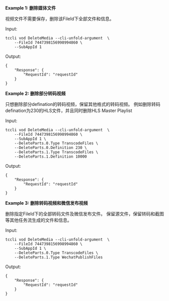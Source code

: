 **Example 1: 删除媒体文件**

视频文件不需要保存，删除该FileId下全部文件和信息。

Input: 

```
tccli vod DeleteMedia --cli-unfold-argument  \
    --FileId 7447398156998994860 \
    --SubAppId 1
```

Output: 
```
{
    "Response": {
        "RequestId": "requestId"
    }
}
```

**Example 2: 删除部分转码视频**

只想删除部分defination的转码视频，保留其他格式的转码视频。
例如删除转码defination为230的HLS文件，并且同时删除HLS Master Playlist

Input: 

```
tccli vod DeleteMedia --cli-unfold-argument  \
    --FileId 7447398156998994860 \
    --SubAppId 1 \
    --DeleteParts.0.Type TranscodeFiles \
    --DeleteParts.0.Definition 230 \
    --DeleteParts.1.Type TranscodeFiles \
    --DeleteParts.1.Definition 10000
```

Output: 
```
{
    "Response": {
        "RequestId": "requestId"
    }
}
```

**Example 3: 删除转码视频和微信发布视频**

删除指定FileId下的全部转码文件及微信发布文件。
保留源文件，保留转码和截图等其他任务流生成的文件和信息。

Input: 

```
tccli vod DeleteMedia --cli-unfold-argument  \
    --FileId 7447398156998994860 \
    --SubAppId 1 \
    --DeleteParts.0.Type TranscodeFiles \
    --DeleteParts.1.Type WechatPublishFiles
```

Output: 
```
{
    "Response": {
        "RequestId": "requestId"
    }
}
```

